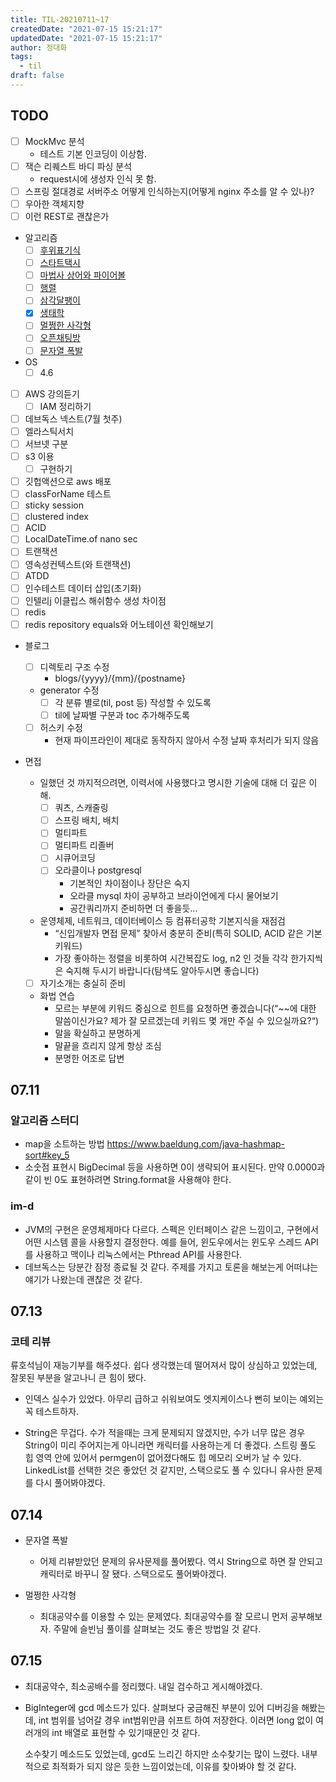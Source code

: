 ```yaml
---
title: TIL-20210711~17
createdDate: "2021-07-15 15:21:17"
updatedDate: "2021-07-15 15:21:17"
author: 정대화
tags:
  - til
draft: false
---
```


## TODO

- [ ] MockMvc 분석
  - 테스트 기본 인코딩이 이상함.
- [ ] 잭슨 리퀘스트 바디 파싱 분석
  - request시에 생성자 인식 못 함.
- [ ] 스프링 절대경로 서버주소 어떻게 인식하는지(어떻게 nginx 주소를 알 수 있나)?
- [ ] 우아한 객체지향
- [ ] 이런 REST로 괜찮은가

- 알고리즘
  - [ ] [후위표기식](https://www.acmicpc.net/problem/1918)
  - [ ] [스타트택시](https://www.acmicpc.net/problem/19238)
  - [ ] [마법사 상어와 파이어볼](https://www.acmicpc.net/problem/20056)
  - [ ] [행렬](https://www.acmicpc.net/problem/1080)
  - [ ] [삼각달팽이](https://programmers.co.kr/learn/courses/30/lessons/68645)
  - [x] [생태학](https://www.acmicpc.net/problem/4358)
  - [ ] [멀쩡한 사각형](https://programmers.co.kr/learn/courses/30/lessons/62048)
  - [ ] [오픈채팅방](https://programmers.co.kr/learn/courses/30/lessons/42888)
  - [ ] [문자열 폭발](https://www.acmicpc.net/problem/9935)

- OS
  - [ ] 4.6

- [ ] AWS 강의듣기
  - [ ] IAM 정리하기
- [ ] 데브독스 넥스트(7월 첫주)
- [ ] 엘라스틱서치
- [ ] 서브넷 구분
- [ ] s3 이용
  - [ ] 구현하기
- [ ] 깃헙액션으로 aws 배포
- [ ] classForName 테스트
- [ ] sticky session
- [ ] clustered index
- [ ] ACID
- [ ] LocalDateTime.of nano sec
- [ ] 트랜잭션
- [ ] 영속성컨텍스트(와 트랜잭션)
- [ ] ATDD
- [ ] 인수테스트 데이터 삽입(초기화)
- [ ] 인텔리j 이클립스 해쉬함수 생성 차이점
- [ ] redis
- [ ] redis repository equals와 어노테이션 확인해보기

- 블로그
  - [ ] 디렉토리 구조 수정
    - blogs/{yyyy}/{mm}/{postname}
  - generator 수정
    -[ ] 각 분류 별로(til, post 등) 작성할 수 있도록
    -[ ] til에 날짜별 구분과 toc 추가해주도록
  - [ ] 허스키 수정
    - 현재 파이프라인이 제대로 동작하지 않아서 수정 날짜 후처리가 되지 않음

- 면접

  - 일했던 것 까지적으려면, 이력서에 사용했다고 명시한 기술에 대해 더 깊은 이해.
    - [ ] 쿼츠, 스캐줄링
    - [ ] 스프링 배치, 배치
    - [ ] 멀티파트
    - [ ] 멀티파트 리졸버
    - [ ] 시큐어코딩
    - [ ] 오라클이나 postgresql
      - 기본적인 차이점이나 장단은 숙지
      - 오라클 mysql 차이 공부하고 브라이언에게 다시 물어보기
      - 공간쿼리까지 준비하면 더 좋을듯...

  - 운영체제, 네트워크, 데이터베이스 등 컴퓨터공학 기본지식을 재점검
    - “신입개발자 면접 문제” 찾아서 충분히 준비(특히 SOLID, ACID 같은 기본 키워드)
    - 가장 좋아하는 정렬을 비롯하여 시간복잡도 log, n2 인 것들 각각 한가지씩은 숙지해 두시기 바랍니다(탐색도 알아두시면 좋습니다)

  - [ ] 자기소개는 충실히 준비

  - 화법 연습
    - 모르는 부분에 키워드 중심으로 힌트를 요청하면 좋겠습니다(“~~에 대한 말씀이신가요? 제가 잘 모르겠는데 키워드 몇 개만 주실 수 있으실까요?“)
    - 말을 확실하고 분명하게
    - 말끝을 흐리지 않게 항상 조심  
    - 분명한 어조로 답변

## 07.11

### 알고리즘 스터디

- map을 소트하는 방법 <https://www.baeldung.com/java-hashmap-sort#key_5>
- 소숫점 표현시 BigDecimal 등을 사용하면 0이 생략되어 표시된다. 만약 0.0000과 같이 빈 0도 표현하려면 String.format을 사용해야 한다.

### im-d

- JVM의 구현은 운영체제마다 다르다. 스펙은 인터페이스 같은 느낌이고, 구현에서 어떤 시스템 콜을 사용할지 결정한다. 예를 들어, 윈도우에서는 윈도우 스레드 API를 사용하고 맥이나 리눅스에서는 Pthread API를 사용한다.
- 데브독스는 당분간 잠정 종료될 것 같다. 주제를 가지고 토론을 해보는게 어떠냐는 얘기가 나왔는데 괜찮은 것 같다.

## 07.13

### 코테 리뷰

류호석님이 재능기부를 해주셨다. 쉽다 생각했는데 떨어져서 많이 상심하고 있었는데, 잘못된 부분을 알고나니 큰 힘이 됐다.

- 인덱스 실수가 있었다. 아무리 급하고 쉬워보여도 엣지케이스나 뻔히 보이는 예외는 꼭 테스트하자.

- String은 무겁다. 수가 적을때는 크게 문제되지 않겠지만, 수가 너무 많은 경우 String이 미리 주어지는게 아니라면 캐릭터를 사용하는게 더 좋겠다. 스트링 풀도 힙 영역 안에 있어서 permgen이 없어졌다해도 힙 메모리 오버가 날 수 있다. LinkedList를 선택한 것은 좋았던 것 같지만, 스택으로도 풀 수 있다니 유사한 문제를 다시 풀어봐야겠다.

## 07.14

- 문자열 폭발
  - 어제 리뷰받았던 문제의 유사문제를 풀어봤다. 역시 String으로 하면 잘 안되고 캐릭터로 바꾸니 잘 됐다. 스택으로도 풀어봐야겠다.

- 멀쩡한 사각형
  - 최대공약수를 이용할 수 있는 문제였다. 최대공약수를 잘 모르니 먼저 공부해보자. 주말에 슬빈님 풀이를 살펴보는 것도 좋은 방법일 것 같다.
  
## 07.15

- 최대공약수, 최소공배수를 정리했다. 내일 검수하고 게시해야겠다.

- BigInteger에 gcd 메소드가 있다. 살펴보다 궁금해진 부분이 있어 디버깅을 해봤는데, int 범위를 넘어갈 경우 int범위만큼 쉬프트 하여 저장한다. 이러면 long 없이 여러개의 int 배열로 표현할 수 있기때문인 것 같다.

  소수찾기 메소드도 있었는데, gcd도 느리긴 하지만 소수찾기는 많이 느렸다. 내부적으로 최적화가 되지 않은 듯한 느낌이었는데, 이유를 찾아봐야 할 것 같다.
